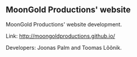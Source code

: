 ## MoonGold Productions' website

MoonGold Productions' website development.

Link: http://moongoldproductions.github.io/

Developers: Joonas Palm and Toomas Lõõnik.
